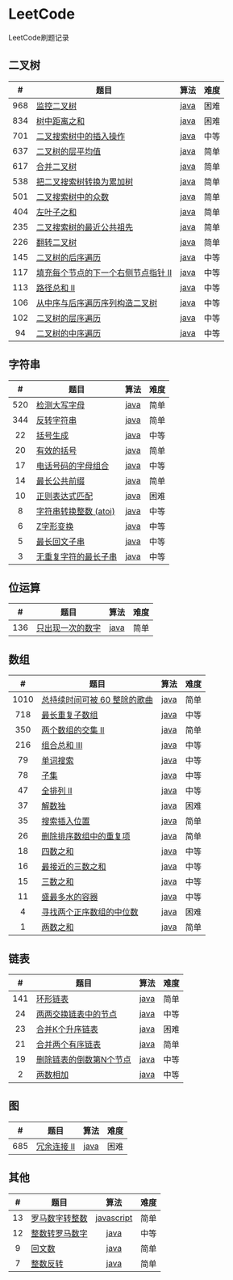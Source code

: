 # LeetCode
LeetCode刷题记录
## 二叉树
| #    | <center>题目</center> | 算法 | 难度 |
| :-:  | :-------------------- | :-:  | :-: |
| 968  | [监控二叉树](https://leetcode-cn.com/problems/binary-tree-cameras/) | [java](https://github.com/yefeiwarbler/LeetCode/blob/master/scripts/binary-tree/968.binaryTreeCameras.md) | 困难 |
| 834  | [树中距离之和](https://leetcode-cn.com/problems/sum-of-distances-in-tree/) | [java](https://github.com/yefeiwarbler/LeetCode/blob/master/scripts/binary-tree/834.sumOfDistancesInTree.md) | 困难 |
| 701  | [二叉搜索树中的插入操作](https://leetcode-cn.com/problems/insert-into-a-binary-search-tree/) | [java](https://github.com/yefeiwarbler/LeetCode/blob/master/scripts/binary-tree/701.insertIntoABST.md) | 中等 |
| 637  | [二叉树的层平均值](https://leetcode-cn.com/problems/average-of-levels-in-binary-tree/) | [java](https://github.com/yefeiwarbler/LeetCode/blob/master/scripts/binary-tree/637.averageOfLevelsInBinaryTree.md) | 简单 |
| 617  | [合并二叉树](https://leetcode-cn.com/problems/merge-two-binary-trees/) | [java](https://github.com/yefeiwarbler/LeetCode/blob/master/scripts/binary-tree/617.mergeTwoBinaryTree.md) | 简单 |
| 538  | [把二叉搜索树转换为累加树](https://leetcode-cn.com/problems/convert-bst-to-greater-tree/) | [java](https://github.com/yefeiwarbler/LeetCode/blob/master/scripts/binary-tree/538.convertBstToGreaterTree.md) | 简单 |
| 501  | [二叉搜索树中的众数](https://leetcode-cn.com/problems/find-mode-in-binary-search-tree/) | [java](https://github.com/yefeiwarbler/LeetCode/blob/master/scripts/binary-tree/501.findModeInBinarySearchTree.md) | 简单 |
| 404  | [左叶子之和](https://leetcode-cn.com/problems/sum-of-left-leaves/) | [java](https://github.com/yefeiwarbler/LeetCode/blob/master/scripts/binary-tree/404.sumOfLeftLeaves.md) | 简单 |
| 235  | [二叉搜索树的最近公共祖先](https://leetcode-cn.com/problems/lowest-common-ancestor-of-a-binary-search-tree/) | [java](https://github.com/yefeiwarbler/LeetCode/blob/master/scripts/binary-tree/235.lowestCommonAncestorOfBST.md) | 简单 |
| 226  | [翻转二叉树](https://leetcode-cn.com/problems/invert-binary-tree/) | [java](https://github.com/yefeiwarbler/LeetCode/blob/master/scripts/binary-tree/226.invertBianryTree.md) | 简单 |
| 145  | [二叉树的后序遍历](https://leetcode-cn.com/problems/binary-tree-postorder-traversal/) | [java](https://github.com/yefeiwarbler/LeetCode/blob/master/scripts/binary-tree/145.binaryTreePostorderTraversal.md) | 中等 |
| 117  | [填充每个节点的下一个右侧节点指针 II](https://leetcode-cn.com/problems/populating-next-right-pointers-in-each-node-ii/) | [java](https://github.com/yefeiwarbler/LeetCode/blob/master/scripts/binary-tree/117.populatingNextRightPointersInEachNodeII.md) | 中等 |
| 113  | [路径总和 II](https://leetcode-cn.com/problems/path-sum-ii/) | [java](https://github.com/yefeiwarbler/LeetCode/blob/master/scripts/binary-tree/113.pathSumII.md) | 中等 |
| 106  | [从中序与后序遍历序列构造二叉树](https://leetcode-cn.com/problems/construct-binary-tree-from-inorder-and-postorder-traversal/) | [java](https://github.com/yefeiwarbler/LeetCode/blob/master/scripts/binary-tree/106.constructBinaryTreeFromInorderAndPostorderTraversal.md) | 中等 |
| 102  | [二叉树的层序遍历](https://leetcode-cn.com/problems/binary-tree-level-order-traversal/) | [java](https://github.com/yefeiwarbler/LeetCode/blob/master/scripts/binary-tree/102.binaryTreeLevelOrderTraversal.md) | 中等 |
| 94   | [二叉树的中序遍历](https://leetcode-cn.com/problems/binary-tree-inorder-traversal/) | [java](https://github.com/yefeiwarbler/LeetCode/blob/master/scripts/binary-tree/94.binaryTreeInorderTraversal.md) | 中等 |

## 字符串
| #    | <center>题目</center> | 算法 | 难度 |
| :-:  | :-------------------- | :-:  | :-: |
| 520  | [检测大写字母](https://leetcode-cn.com/problems/detect-capital/) | [java](https://github.com/yefeiwarbler/LeetCode/blob/master/scripts/string/520.detectCapital.md) | 简单 |
| 344  | [反转字符串](https://leetcode-cn.com/problems/reverse-string/) | [java](https://github.com/yefeiwarbler/LeetCode/blob/master/scripts/string/344.reverseString.md) | 简单 |
| 22  | [括号生成](https://leetcode-cn.com/problems/generate-parentheses/) | [java](https://github.com/yefeiwarbler/LeetCode/blob/master/scripts/string/22.generateParentheses.md) | 中等 |
| 20  | [有效的括号](https://leetcode-cn.com/problems/valid-parentheses) | [java](https://github.com/yefeiwarbler/LeetCode/blob/master/scripts/string/20.validParentheses.md) | 简单 |
| 17   | [电话号码的字母组合](https://leetcode-cn.com/problems/letter-combinations-of-a-phone-number/) | [java](https://github.com/yefeiwarbler/LeetCode/blob/master/scripts/string/17.letterCombinationsOfAPhoneNumber.md) | 中等 |
| 14   | [最长公共前缀](https://leetcode-cn.com/problems/longest-common-prefix/) | [java](https://github.com/yefeiwarbler/LeetCode/blob/master/scripts/string/14.longestCommonPrefix.md) | 简单 |
| 10   | [正则表达式匹配](https://leetcode-cn.com/problems/regular-expression-matching/) | [java](https://github.com/yefeiwarbler/LeetCode/blob/master/scripts/string/10.regularExpressionMatching.md) | 困难 |
| 8    | [字符串转换整数 (atoi)](https://leetcode-cn.com/problems/string-to-integer-atoi/) | [java](https://github.com/yefeiwarbler/LeetCode/blob/master/scripts/string/8.stringToIntegerAtoi.md) | 中等 |
| 6    | [Z字形变换](https://leetcode-cn.com/problems/zigzag-conversion/) | [java](https://github.com/yefeiwarbler/LeetCode/blob/master/scripts/string/6.zigzagConversion.md) | 中等 |
| 5    | [最长回文子串](https://leetcode-cn.com/problems/longest-palindromic-substring/) | [java](https://github.com/yefeiwarbler/LeetCode/blob/master/scripts/string/5.longestPalinDromicSubstring.md) | 中等 |
| 3   | [无重复字符的最长子串](https://leetcode-cn.com/problems/longest-substring-without-repeating-characters/) | [java](https://github.com/yefeiwarbler/LeetCode/blob/master/scripts/string/3.longestSubstringWithoutRepeatingCharcters.md) | 中等 |

## 位运算
| #    | <center>题目</center> | 算法 | 难度 |
| :-:  | :-------------------- | :-:  | :-: |
| 136  | [只出现一次的数字](https://leetcode-cn.com/problems/single-number/) | [java](https://github.com/yefeiwarbler/LeetCode/blob/master/scripts/bit/136.singleNumber.md) | 简单 |

## 数组
| #    | <center>题目</center> | 算法 | 难度 |
| :-:  | :-------------------- | :-:  | :-: |
| 1010 | [总持续时间可被 60 整除的歌曲](https://leetcode-cn.com/problems/pairs-of-songs-with-total-durations-divisible-by-60/) | [java](https://github.com/yefeiwarbler/LeetCode/blob/master/scripts/array/1010.pairsOfSongsWithTotalDurationsDivisibleBy60.md) | 简单 |
| 718  | [最长重复子数组](https://leetcode-cn.com/problems/maximum-length-of-repeated-subarray/) | [java](https://github.com/yefeiwarbler/LeetCode/blob/master/scripts/array/1010.718.maximuLengthOfRepeatedSubarray.md) | 中等 |
| 350  | [两个数组的交集 II](https://leetcode-cn.com/problems/intersection-of-two-arrays-ii/) | [java](https://github.com/yefeiwarbler/LeetCode/blob/master/scripts/array/350.intersectionOfTwoArraysII.md) | 简单 |
| 216  | [组合总和 III](https://leetcode-cn.com/problems/combination-sum-iii/) | [java](https://github.com/yefeiwarbler/LeetCode/blob/master/scripts/array/216.combinationSumIII.md) | 中等 |
| 79   | [单词搜索](https://leetcode-cn.com/problems/word-search/) | [java](https://github.com/yefeiwarbler/LeetCode/blob/master/scripts/array/79.wordSearch.md) | 中等 |
| 78   | [子集](https://leetcode-cn.com/problems/subsets/) | [java](https://github.com/yefeiwarbler/LeetCode/blob/master/scripts/array/78.subsets.md) | 中等 |
| 47   | [全排列 II](https://leetcode-cn.com/problems/permutations-ii/) | [java](https://github.com/yefeiwarbler/LeetCode/blob/master/scripts/array/47.permutationsII.md) | 中等 |
| 37   | [解数独](https://leetcode-cn.com/problems/sudoku-solver/) | [java](https://github.com/yefeiwarbler/LeetCode/blob/master/scripts/array/37.sudokuSolver.md) | 困难 |
| 35   | [搜索插入位置](https://leetcode-cn.com/problems/search-insert-position/) | [java](https://github.com/yefeiwarbler/LeetCode/blob/master/scripts/array/35.searchInsertPosition.md) | 简单 |
| 26   | [删除排序数组中的重复项](https://leetcode-cn.com/problems/remove-duplicates-from-sorted-array/) | [java](https://github.com/yefeiwarbler/LeetCode/blob/master/scripts/array/26.removeDuplicatesFromSortedArray.md) | 简单 |
| 18   | [四数之和](https://leetcode-cn.com/problems/4sum/) | [java](https://github.com/yefeiwarbler/LeetCode/blob/master/scripts/array/18.fourSum.md) | 中等 |
| 16   | [最接近的三数之和](https://leetcode-cn.com/problems/3sum-closest/) | [java](https://github.com/yefeiwarbler/LeetCode/blob/master/scripts/array/16.threeSumClosest.md) | 中等 |
| 15   | [三数之和](https://leetcode-cn.com/problems/3sum/) | [java](https://github.com/yefeiwarbler/LeetCode/blob/master/scripts/array/15.3sum.md) | 中等 |
| 11   | [盛最多水的容器](https://leetcode-cn.com/problems/container-with-most-water/) | [java](https://github.com/yefeiwarbler/LeetCode/blob/master/scripts/array/11.containerWithMostWater.md) | 中等 |
| 4    | [寻找两个正序数组的中位数](https://leetcode-cn.com/problems/median-of-two-sorted-arrays/) | [java](https://github.com/yefeiwarbler/LeetCode/blob/master/scripts/array/4.medianOfTwoSortedArrays.md) | 困难 |
| 1    | [两数之和](https://leetcode-cn.com/problems/two-sum/) | [java](https://github.com/yefeiwarbler/LeetCode/blob/master/scripts/array/1.towSum.md) | 简单 |

## 链表
| #    | <center>题目</center> | 算法 | 难度 |
| :-:  | :-------------------- | :-:  | :-: |
| 141   | [环形链表](https://leetcode-cn.com/problems/linked-list-cycle/) | [java](https://github.com/yefeiwarbler/LeetCode/blob/master/scripts/list/141.linkedListCycle.md) | 简单 |
| 24    | [两两交换链表中的节点](https://leetcode-cn.com/problems/swap-nodes-in-pairs/) | [java](https://github.com/yefeiwarbler/LeetCode/blob/master/scripts/list/24.swapNodesInPairs.md) | 中等 |
| 23    | [合并K个升序链表](https://leetcode-cn.com/problems/merge-k-sorted-lists/) | [java](https://github.com/yefeiwarbler/LeetCode/blob/master/scripts/list/23.mergeKSortedLists.md) | 困难 |
| 21    | [合并两个有序链表](https://leetcode-cn.com/problems/merge-two-sorted-lists/) | [java](https://github.com/yefeiwarbler/LeetCode/blob/master/scripts/list/21.mergeTwoSortedLists.md) | 简单 |
| 19    | [删除链表的倒数第N个节点](https://leetcode-cn.com/problems/remove-nth-node-from-end-of-list/) | [java](https://github.com/yefeiwarbler/LeetCode/blob/master/scripts/list/19.removeNthNodeFromEndOfList.md) | 中等 |
| 2    | [两数相加](https://leetcode-cn.com/problems/add-two-numbers/) | [java](https://github.com/yefeiwarbler/LeetCode/blob/master/scripts/list/2.addTwoNumbers.md) | 中等 |

## 图
| #    | <center>题目</center> | 算法 | 难度 |
| :-:  | :-------------------- | :-:  | :-: |
| 685  | [冗余连接 II](https://leetcode-cn.com/problems/redundant-connection-ii/) | [java](https://github.com/yefeiwarbler/LeetCode/blob/master/scripts/graph/685.redundantConnectionII.md) | 困难 |

## 其他
| #    | <center>题目</center> | 算法 | 难度 |
| :-:  | :-------------------- | :-:  | :-: |
| 13   | [罗马数字转整数](https://leetcode-cn.com/problems/roman-to-integer) | [javascript](https://github.com/yefeiwarbler/LeetCode/blob/master/scripts/others/12.romanToInteger.md) | 简单 |
| 12   | [整数转罗马数字](https://leetcode-cn.com/problems/integer-to-roman/) | [java](https://github.com/yefeiwarbler/LeetCode/blob/master/scripts/others/12.integerToRoman.md) | 中等 |
| 9    | [回文数](https://leetcode-cn.com/problems/palindrome-number/) | [java](https://github.com/yefeiwarbler/LeetCode/blob/master/scripts/others/9.palindromeNumber.md) | 简单 |
| 7    | [整数反转](https://leetcode-cn.com/problems/reverse-integer/) | [java](https://github.com/yefeiwarbler/LeetCode/blob/master/scripts/others/7.reverseInteger.md) | 简单 |
